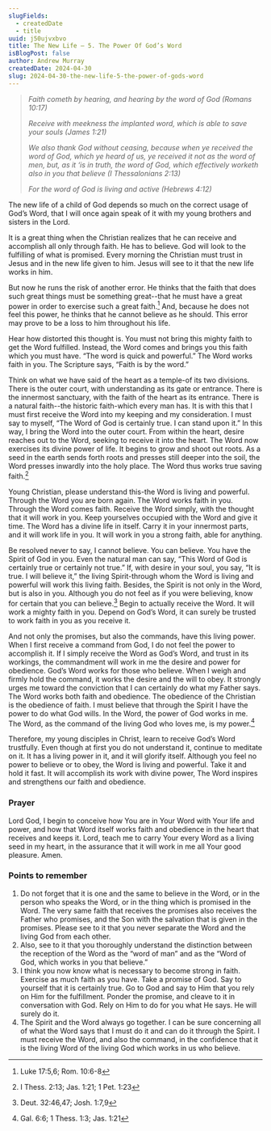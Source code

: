 ```yaml
---
slugFields:
  - createdDate
  - title
uuid: j50ujvxbvo
title: The New Life – 5. The Power Of God’s Word
isBlogPost: false
author: Andrew Murray
createdDate: 2024-04-30
slug: 2024-04-30-the-new-life-5-the-power-of-gods-word
---
```

> *Faith cometh by hearing, and hearing by the word of God (Romans 10:17)*
>
> *Receive with meekness the implanted word, which is able to save your souls (James 1:21)*
>
> *We also thank God without ceasing, because when ye received the word of God, which ye heard of us, ye received it not as the word of men, but, as it ‘is in truth, the word of God, which effectively worketh also in you that believe (I Thessalonians 2:13)*
>
> *For the word of God is living and active (Hebrews 4:12)*

The new life of a child of God depends so much on the correct usage of God’s Word, that I will once again speak of it with my young brothers and sisters in the Lord.

It is a great thing when the Christian realizes that he can receive and accomplish all only through faith. He has to believe. God will look to the fulfilling of what is promised. Every morning the Christian must trust in Jesus and in the new life given to him. Jesus will see to it that the new life works in him.

But now he runs the risk of another error. He thinks that the faith that does such great things must be something great--that he must have a great power in order to exercise such a great faith.[^1] And, because he does not feel this power, he thinks that he cannot believe as he should. This error may prove to be a loss to him throughout his life.

Hear how distorted this thought is. You must not bring this mighty faith to get the Word fulfilled. Instead, the Word comes and brings you this faith which you must have. “The word is quick and powerful.” The Word works faith in you. The Scripture says, “Faith is by the word.”

Think on what we have said of the heart as a temple-of its two divisions. There is the outer court, with understanding as its gate or entrance. There is the innermost sanctuary, with the faith of the heart as its entrance. There is a natural faith--the historic faith-which every man has. It is with this that I must first receive the Word into my keeping and my consideration. I must say to myself, “The Word of God is certainly true. I can stand upon it.” In this way, I bring the Word into the outer court. From within the heart, desire reaches out to the Word, seeking to receive it into the heart. The Word now exercises its divine power of life. It begins to grow and shoot out roots. As a seed in the earth sends forth roots and presses still deeper into the soil, the Word presses inwardly into the holy place. The Word thus works true saving faith.[^2]

Young Christian, please understand this-the Word is living and powerful. Through the Word you are born again. The Word works faith in you. Through the Word comes faith. Receive the Word simply, with the thought that it will work in you. Keep yourselves occupied with the Word and give it time. The Word has a divine life in itself. Carry it in your innermost parts, and it will work life in you. It will work in you a strong faith, able for anything.

Be resolved never to say, I cannot believe. You can believe. You have the Spirit of God in you. Even the natural man can say, “This Word of God is certainly true or certainly not true.” If, with desire in your soul, you say, “It is true. I will believe it,” the living Spirit-through whom the Word is living and powerful will work this living faith. Besides, the Spirit is not only in the Word, but is also in you. Although you do not feel as if you were believing, know for certain that you can believe.[^3] Begin to actually receive the Word. It will work a mighty faith in you. Depend on God’s Word, it can surely be trusted to work faith in you as you receive it.

And not only the promises, but also the commands, have this living power. When I first receive a command from God, I do not feel the power to accomplish it. If I simply receive the Word as God’s Word, and trust in its workings, the commandment will work in me the desire and power for obedience. God’s Word works for those who believe. When I weigh and firmly hold the command, it works the desire and the will to obey. It strongly urges me toward the conviction that I can certainly do what my Father says. The Word works both faith and obedience. The obedience of the Christian is the obedience of faith. I must believe that through the Spirit I have the power to do what God wills. In the Word, the power of God works in me. The Word, as the command of the living God who loves me, is my power.[^4]

Therefore, my young disciples in Christ, learn to receive God’s Word trustfully. Even though at first you do not understand it, continue to meditate on it. It has a living power in it, and it will glorify itself. Although you feel no power to believe or to obey, the Word is living and powerful. Take it and hold it fast. It will accomplish its work with divine power, The Word inspires and strengthens our faith and obedience.

 

### Prayer

Lord God, I begin to conceive how You are in Your Word with Your life and power, and how that Word itself works faith and obedience in the heart that receives and keeps it. Lord, teach me to carry Your every Word as a living seed in my heart, in the assurance that it will work in me all Your good pleasure. Amen. 

### Points to remember

1. Do not forget that it is one and the same to believe in the Word, or in the person who speaks the Word, or in the thing which is promised in the Word. The very same faith that receives the promises also receives the Father who promises, and the Son with the salvation that is given in the promises. Please see to it that you never separate the Word and the living God from each other.
2. Also, see to it that you thoroughly understand the distinction between the reception of the Word as the “word of man” and as the “Word of God, which works in you that believe.”
3. I think you now know what is necessary to become strong in faith. Exercise as much faith as you have. Take a promise of God. Say to yourself that it is certainly true. Go to God and say to Him that you rely on Him for the fulfillment. Ponder the promise, and cleave to it in conversation with God. Rely on Him to do for you what He says. He will surely do it.
4. The Spirit and the Word always go together. I can be sure concerning all of what the Word says that I must do it and can do it through the Spirit. I must receive the Word, and also the command, in the confidence that it is the living Word of the living God which works in us who believe.

    

[^1]: Luke 17:5,6; Rom. 10:6-8

[^2]: I Thess. 2:13; Jas. 1:21; 1 Pet. 1:23

[^3]: Deut. 32:46,47; Josh. 1:7,9

[^4]: Gal. 6:6; 1 Thess. 1:3; Jas. 1:21
